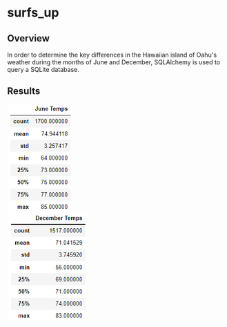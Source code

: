 # surfs_up

## Overview

In order to determine the key differences in the Hawaiian island of Oahu's weather during the months of June and December, SQLAlchemy is used to query a SQLite database. 

## Results

![June Temperatures](Images/June_Temps.png) <br />
![December Temperatures](Images/December_Temps.png)
